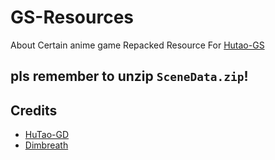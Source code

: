 # GS-Resources
About Certain anime game Repacked Resource For [Hutao-GS](https://github.com/Wangsheng-Funeral-Parlor/HuTao-GS)

## pls remember to unzip `SceneData.zip`!

## Credits 
 - [HuTao-GD](https://github.com/Wangsheng-Funeral-Parlor/HuTao-GD)
 - [Dimbreath](https://gitlab.com/Dimbreath/AnimeGameData) <br/>
